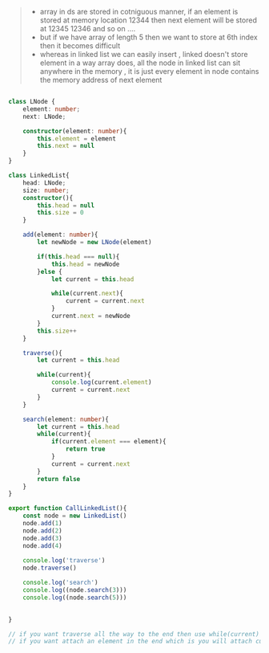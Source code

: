 > - array in ds are stored in cotniguous manner, if an element is stored at memory location 12344 then next element will be stored at 12345 12346 and so on ....
> - but if we have array of length 5 then we want to store at 6th index then it becomes difficult
> - whereas in linked list we can easily insert , linked doesn't store element in a way array does, all the node in linked list can sit anywhere in the memory , it is just every element in node contains the memory address of next element

```ts

class LNode {
    element: number;
    next: LNode;

    constructor(element: number){
        this.element = element
        this.next = null
    }
}

class LinkedList{
    head: LNode;
    size: number;
    constructor(){
        this.head = null
        this.size = 0
    }

    add(element: number){
        let newNode = new LNode(element)

        if(this.head === null){
            this.head = newNode
        }else {
            let current = this.head

            while(current.next){
                current = current.next
            }
            current.next = newNode
        }
        this.size++
    }

    traverse(){
        let current = this.head

        while(current){
            console.log(current.element)
            current = current.next
        }
    }

    search(element: number){
        let current = this.head
        while(current){
            if(current.element === element){
                return true
            }
            current = current.next
        }
        return false
    }
}

export function CallLinkedList(){
    const node = new LinkedList()
    node.add(1)
    node.add(2)
    node.add(3)
    node.add(4)
    
    console.log('traverse')
    node.traverse()

    console.log('search')
    console.log((node.search(3)))
    console.log((node.search(5)))

    
}

// if you want traverse all the way to the end then use while(current)
// if you want attach an element in the end which is you will attach current.next when it null then use while(current.next)
```
